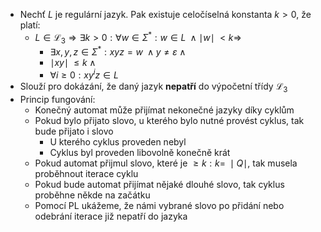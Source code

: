 - Nechť $L$ je regulární jazyk. Pak existuje celočíselná konstanta $k \gt 0$, že platí:
	- $L \in \mathcal{L}_3 \Rightarrow \exists k \gt 0: \forall w \in \Sigma^* : w \in L \; \land \mid w \mid  \; \lt k \Rightarrow$ 
		- $\exists x,y,z \in \Sigma^*: xyz = w \; \land y \neq \varepsilon \; \land$ 
		- $\mid xy \mid \; \leq k \; \land$
		- $\forall i \geq0 : xy^iz \in L$
- Slouží pro dokázání, že daný jazyk **nepatří** do výpočetní třídy $\mathcal{L}_3$
- Princip fungování:
	- Konečný automat může přijímat nekonečné jazyky díky cyklům
	- Pokud bylo přijato slovo, u kterého bylo nutné provést cyklus, tak bude přijato i slovo
		- U kterého cyklus proveden nebyl 
		- Cyklus byl proveden libovolně konečně krát
	- Pokud automat přijmul slovo, které je $\geq k: k = \; \mid Q\mid$, tak musela proběhnout iterace cyklu
	- Pokud bude automat přijímat nějaké dlouhé slovo, tak cyklus proběhne někde na začátku
	- Pomocí PL ukážeme, že námi vybrané slovo po přidání nebo odebrání iterace již nepatří do jazyka